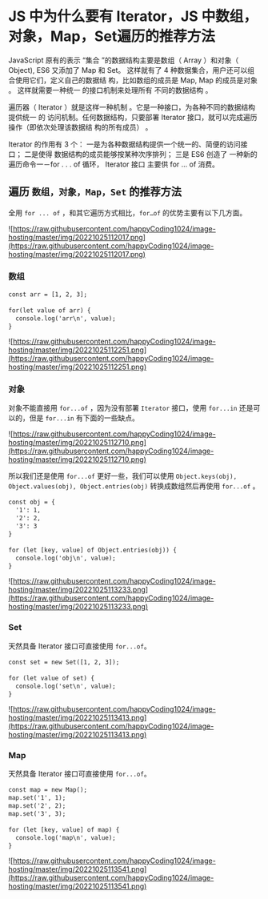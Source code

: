 # JS 中为什么要有 Iterator，JS 中数组，对象，Map，Set遍历的推荐方法

JavaScript 原有的表示 “集合 ”的数据结构主要是数组（ Array ）和对象（ Object), ES6 又添加了 Map 和 Set。 这样就有了 4 种数据集合，用户还可以组合使用它们，定义自己的数据结 构，比如数组的成员是 Map, Map 的成员是对象 。 这样就需要一种统一 的接口机制来处理所有 不同的数据结构 。

遍历器（ Iterator ）就是这样一种机制 。它是一种接口，为各种不同的数据结构提供统一 的 访问机制。任何数据结构，只要部署 Iterator 接口，就可以完成遍历操作（即依次处理该数据结 构的所有成员） 。

Iterator 的作用有 3 个： 一是为各种数据结构提供一个统一的、简便的访问接口； 二是使得 数据结构的成员能够按某种次序排列； 三是 ES6 创造了 一种新的遍历命令一－for . . . of 循环， Iterator 接口 主要供 for ... of 消费。

## 遍历 `数组，对象，Map，Set` 的推荐方法

全用 `for ... of` ，和其它遍历方式相比，`for…of` 的优势主要有以下几方面。

![https://raw.githubusercontent.com/happyCoding1024/image-hosting/master/img/20221025112017.png](https://raw.githubusercontent.com/happyCoding1024/image-hosting/master/img/20221025112017.png)

### 数组

```tsx
const arr = [1, 2, 3];

for(let value of arr) {
  console.log('arr\n', value);
}
```

![https://raw.githubusercontent.com/happyCoding1024/image-hosting/master/img/20221025112251.png](https://raw.githubusercontent.com/happyCoding1024/image-hosting/master/img/20221025112251.png)

### 对象

对象不能直接用 `for...of` ，因为没有部署 `Iterator` 接口，使用 `for...in` 还是可以的，但是 `for...in` 有下面的一些缺点。

![https://raw.githubusercontent.com/happyCoding1024/image-hosting/master/img/20221025112710.png](https://raw.githubusercontent.com/happyCoding1024/image-hosting/master/img/20221025112710.png)

所以我们还是使用 `for...of` 更好一些，我们可以使用 `Object.keys(obj), Object.values(obj), Object.entries(obj)` 转换成数组然后再使用 `for...of` 。

```tsx
const obj = {
  '1': 1,
  '2': 2,
  '3': 3
}

for (let [key, value] of Object.entries(obj)) {
  console.log('obj\n', value);
}
```

![https://raw.githubusercontent.com/happyCoding1024/image-hosting/master/img/20221025113233.png](https://raw.githubusercontent.com/happyCoding1024/image-hosting/master/img/20221025113233.png)

### Set

天然具备 Iterator 接口可直接使用 `for...of`。

```tsx
const set = new Set([1, 2, 3]);

for (let value of set) {
  console.log('set\n', value);
}
```

![https://raw.githubusercontent.com/happyCoding1024/image-hosting/master/img/20221025113413.png](https://raw.githubusercontent.com/happyCoding1024/image-hosting/master/img/20221025113413.png)

### Map

天然具备 Iterator 接口可直接使用 `for...of`。

```tsx
const map = new Map();
map.set('1', 1);
map.set('2', 2);
map.set('3', 3);

for (let [key, value] of map) {
  console.log('map\n', value);
}
```

![https://raw.githubusercontent.com/happyCoding1024/image-hosting/master/img/20221025113541.png](https://raw.githubusercontent.com/happyCoding1024/image-hosting/master/img/20221025113541.png)